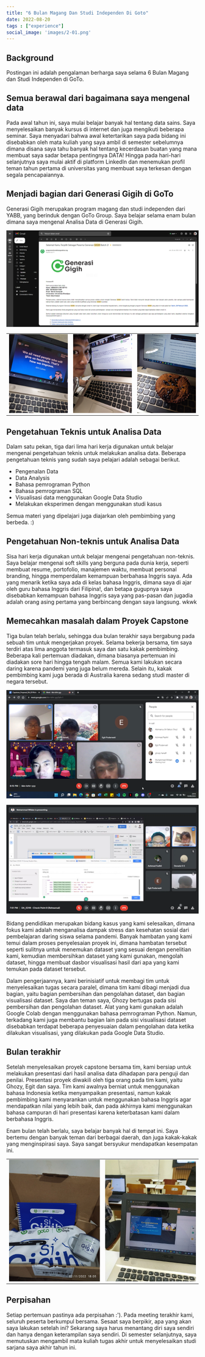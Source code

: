 ```yaml
---
title: "6 Bulan Magang Dan Studi Independen Di Goto"
date: 2022-08-20
tags : ["experience"]
social_image: 'images/2-01.png'
---
```


## Background

Postingan ini adalah pengalaman berharga saya selama 6 Bulan Magang dan Studi Independen di GoTo.

## Semua berawal dari bagaimana saya mengenal data

Pada awal tahun ini, saya mulai belajar banyak hal tentang data sains. Saya menyelesaikan banyak kursus di internet dan juga mengikuti beberapa seminar. Saya menyadari bahwa awal ketertarikan saya pada bidang ini disebabkan oleh mata kuliah yang saya ambil di semester sebelumnya dimana disana saya tahu banyak hal tentang kecerdasan buatan yang mana membuat saya sadar betapa pentingnya DATA! Hingga pada hari-hari selanjutnya saya mulai aktif di platform LinkedIn dan menemukan profil teman tahun pertama di universitas yang membuat saya terkesan dengan segala pencapaiannya.

## Menjadi bagian dari Generasi Gigih di GoTo

Generasi Gigih merupakan program magang dan studi independen dari YABB, yang berinduk dengan GoTo Group. Saya belajar selama enam bulan dimana saya mengenal Analisa Data di Generasi Gigih.

![](images/2-01.png)

| | | |
| - | - | - |
| ![](images/2-03.png) | ![](images/2-02.png) | ![](images/2-04.png) |


## Pengetahuan Teknis untuk Analisa Data
    
Dalam satu pekan, tiga dari lima hari kerja digunakan untuk belajar mengenai pengetahuan teknis untuk melakukan analisa data. Beberapa pengetahuan teknis yang sudah saya pelajari adalah sebagai berikut.
- Pengenalan Data
- Data Analysis
- Bahasa pemrograman Python
- Bahasa pemrograman SQL
- Visualisasi data menggunakan Google Data Studio
- Melakukan eksperimen dengan menggunakan studi kasus

Semua materi yang dipelajari juga diajarkan oleh pembimbing yang berbeda. :)
    

## Pengetahuan Non-teknis untuk Analisa Data

Sisa hari kerja digunakan untuk belajar mengenai pengetahuan non-teknis. Saya belajar mengenai soft skills yang berguna pada dunia kerja, seperti membuat resume, portofolio, manajemen waktu, membuat personal branding, hingga memperdalam kemampuan berbahasa Inggris saya. Ada yang menarik ketika saya ada di kelas bahasa Inggris, dimana saya di ajar oleh guru bahasa Inggris dari Filipina!, dan betapa gugupnya saya disebabkan kemampuan bahasa Inggris saya yang pas-pasan dan jugadia adalah orang asing pertama yang berbincang dengan saya langsung. wkwk
    
    
## Memecahkan masalah dalam Proyek Capstone

Tiga bulan telah berlalu, sehingga dua bulan terakhir saya bergabung pada sebuah tim untuk mengerjakan proyek. Selama bekerja bersama, tim saya terdiri atas lima anggota termasuk saya dan satu kakak pembimbing. Beberapa kali pertemuan diadakan, dimana biasanya pertemuan ini diadakan sore hari hingga tengah malam. Semua kami lakukan secara daring karena pandemi yang juga belum mereda. Selain itu, kakak pembimbing kami juga berada di Australia karena sedang studi master di negara tersebut.

![](images/2-05.png)

![](images/2-06.png)

Bidang pendidikan merupakan bidang kasus yang kami selesaikan, dimana fokus kami adalah menganalisa dampak stress dan kesehatan sosial dari pembelajaran daring siswa selama pandemi. Banyak hambatan yang kami temui dalam proses penyelesaian proyek ini, dimana hambatan tersebut seperti sulitnya untuk menemukan dataset yang sesuai dengan penelitian kami, kemudian membersihkan dataset yang kami gunakan, mengolah dataset, hingga membuat dasbor visualisasi hasil dari apa yang kami temukan pada dataset tersebut.    
    
Dalam pengerjaannya, kami berinisiatif untuk membagi tim untuk menyelesaikan tugas secara paralel, dimana tim kami dibagi menjadi dua bagian, yaitu bagian pembersihan dan pengolahan dataset, dan bagian visualisasi dataset. Saya dan teman saya, Ghozy bertugas pada sisi pembersihan dan pengolahan dataset. Alat yang kami gunakan adalah Google Colab dengan menggunakan bahasa pemrograman Python. Namun, terkadang kami juga membantu bagian lain pada sisi visualisasi dataset disebabkan terdapat beberapa penyesuaian dalam pengolahan data ketika dilakukan visualisasi, yang dilakukan pada Google Data Studio.
    
## Bulan terakhir

Setelah menyelesaikan proyek capstone bersama tim, kami bersiap untuk melakukan presentasi dari hasil analisa data dihadapan para penguji dan penilai. Presentasi proyek diwakili oleh tiga orang pada tim kami, yaitu Ghozy, Egit dan saya. Tim kami awalnya berniat untuk menggunakan bahasa Indonesia ketika menyampaikan presentasi, namun kakak pembimbing kami menyarankan untuk menggunakan bahasa Inggris agar mendapatkan nilai yang lebih baik, dan pada akhirnya kami menggunakan bahasa campuran di hari presentasi karena keterbatasan kami dalam berbahasa Inggris.

Enam bulan telah berlalu, saya belajar banyak hal di tempat ini. Saya bertemu dengan banyak teman dari berbagai daerah, dan juga kakak-kakak yang menginspirasi saya. Saya sangat bersyukur mendapatkan kesempatan ini.

| | |
| - | - |
| ![7](images/2-07.png) | ![8](images/2-08.png) |

## Perpisahan

Setiap pertemuan pastinya ada perpisahan :'). Pada meeting terakhir kami, seluruh peserta berkumpul bersama. Sesaat saya berpikir, apa yang akan saya lakukan setelah ini? Sekarang saya harus menantang diri saya sendiri dan hanya dengan keterampilan saya sendiri. Di semester selanjutnya, saya memutuskan mengambil mata kuliah tugas akhir untuk menyelesaikan studi sarjana saya akhir tahun ini.
